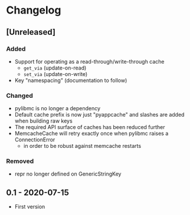 # Changelog

## [Unreleased]

### Added
- Support for operating as a read-through/write-through cache
  - `get_via` (update-on-read)
  - `set_via` (update-on-write)
- Key "namespacing" (documentation to follow)

### Changed
- pylibmc is no longer a dependency
- Default cache prefix is now just "pyappcache" and slashes are added when building raw keys
- The required API surface of caches has been reduced further
- MemcacheCache will retry exactly once when pylibmc raises a ConnectionError
  - in order to be robust against memcache restarts

### Removed
- repr no longer defined on GenericStringKey

## 0.1 - 2020-07-15

- First version
